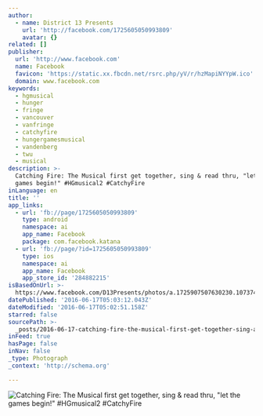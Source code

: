 ```yaml
---
author:
  - name: District 13 Presents
    url: 'http://facebook.com/1725605050993809'
    avatar: {}
related: []
publisher:
  url: 'http://www.facebook.com'
  name: Facebook
  favicon: 'https://static.xx.fbcdn.net/rsrc.php/yV/r/hzMapiNYYpW.ico'
  domain: www.facebook.com
keywords:
  - hgmusical
  - hunger
  - fringe
  - vancouver
  - vanfringe
  - catchyfire
  - hungergamesmusical
  - vandenberg
  - twu
  - musical
description: >-
  Catching Fire: The Musical first get together, sing & read thru, "let the
  games begin!" #HGmusical2 #CatchyFire
inLanguage: en
title: ''
app_links:
  - url: 'fb://page/1725605050993809'
    type: android
    namespace: ai
    app_name: Facebook
    package: com.facebook.katana
  - url: 'fb://page/?id=1725605050993809'
    type: ios
    namespace: ai
    app_name: Facebook
    app_store_id: '284882215'
isBasedOnUrl: >-
  https://www.facebook.com/D13Presents/photos/a.1725907507630230.1073741828.1725605050993809/1803027329918247/?type=3&theater
datePublished: '2016-06-17T05:03:12.043Z'
dateModified: '2016-06-17T05:02:51.158Z'
starred: false
sourcePath: >-
  _posts/2016-06-17-catching-fire-the-musical-first-get-together-sing-and-read-t.md
inFeed: true
hasPage: false
inNav: false
_type: Photograph
_context: 'http://schema.org'

---
```

![Catching Fire: The Musical first get together, sing & read thru, "let the games begin!" #HGmusical2 #CatchyFire](https://scontent.xx.fbcdn.net/t31.0-8/s720x720/13119793_1803027329918247_4413493519080305435_o.jpg)